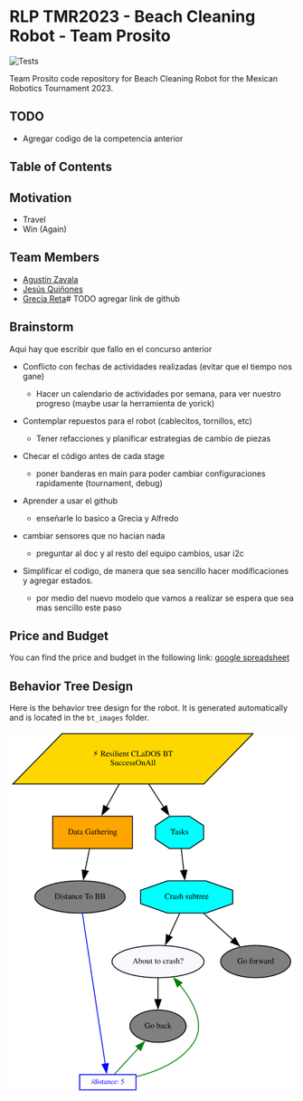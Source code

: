 # RLP TMR2023 - Beach Cleaning Robot - Team Prosito

![Tests](https://github.com/AgustinZavalaA/RLP_TMR2023/actions/workflows/tests.yml/badge.svg)

Team Prosito code repository for Beach Cleaning Robot for the Mexican Robotics Tournament 2023.

## TODO

- Agregar codigo de la competencia anterior

## Table of Contents

## Motivation

- Travel
- Win (Again)

## Team Members

- [Agustín Zavala](https://github.com/AgustinZavalaA)
- [Jesús Quiñones](https://github.com/Yisuslalala)
- [Grecia Reta]()# TODO agregar link de github

## Brainstorm

Aqui hay que escribir que fallo en el concurso anterior

- Conflicto con fechas de actividades realizadas (evitar que el tiempo nos gane)
    - Hacer un calendario de actividades por semana, para ver nuestro progreso (maybe usar la herramienta de yorick)

- Contemplar repuestos para el robot (cablecitos, tornillos, etc)
    - Tener refacciones y planificar estrategias de cambio de piezas

- Checar el código antes de cada stage
    - poner banderas en main para poder cambiar configuraciones rapidamente (tournament, debug)

- Aprender a usar el github
    - enseñarle lo basico a Grecia y Alfredo

- cambiar sensores que no hacian nada
    - preguntar al doc y al resto del equipo cambios, usar i2c

- Simplificar el codigo, de manera que sea sencillo hacer modificaciones y agregar estados.
    - por medio del nuevo modelo que vamos a realizar se espera que sea mas sencillo este paso

## Price and Budget

You can find the price and budget in the following
link:  [google spreadsheet](https://docs.google.com/spreadsheets/d/1s7RXfJ0vAnRpx-cBgni985kJLPsVXK54_ZkF8j9CS0M/edit?usp=sharing)

## Behavior Tree Design

Here is the behavior tree design for the robot.
It is generated automatically and is located in the `bt_images` folder.

![behavior tree](./bt_images/resilient_clados_bt.svg)
